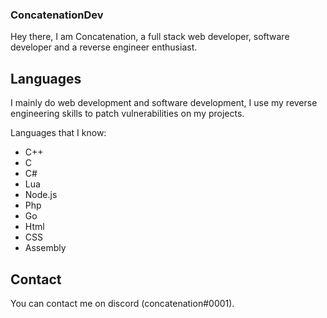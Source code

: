 ### ConcatenationDev

Hey there, I am Concatenation, a full stack web developer, software developer and a reverse engineer enthusiast.

## Languages
I mainly do web development and software development, I use my reverse engineering skills to patch vulnerabilities on my projects.

Languages that I know:
- C++
- C
- C#
- Lua
- Node.js
- Php
- Go
- Html
- CSS
- Assembly

## Contact
You can contact me on discord (concatenation#0001).
